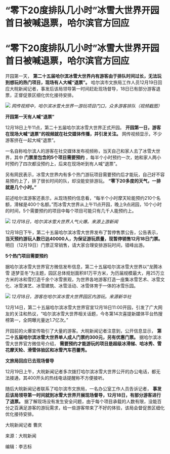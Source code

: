 # “零下20度排队几小时”冰雪大世界开园首日被喊退票，哈尔滨官方回应

# “零下20度排队几小时”冰雪大世界开园首日被喊退票，哈尔滨官方回应

开园第一天， **第二十五届哈尔滨冰雪大世界内有游客由于排队时间过长，无法玩到想玩的热门项目，现场有人大喊“退票”。**
哈尔滨市文旅局工作人员12月19日回应大皖新闻记者，事发后该局领导第一时间赶赴现场督导，18日已有部分游客退票，正督促景区细化优化接待安排。

![](https://inews.gtimg.com/news_bt/O_y8h8gCvhEbGMMkrAzkVNqDi4Bufa_whnw4zjyJiWvocAA/1000)
_网传视频中，哈尔滨冰雪大世界一游玩项目门口，众多游客排队（视频截图）_

**开园第一天有人喊“退票”**

12月18日上午11点，第二十五届哈尔滨冰雪大世界正式开园。 **开园第一日，游客在现场大喊“退票”的视频就在社交媒体传播，并引发关注。**
网传视频显示，不少游客挤在一起大喊“退票”。

一名自称哈尔滨人的游客在社交媒体发布视频称，当天自己和家人去了冰雪大世界，其中 **门票里包含的5个项目需要预约**
，每半个小时预约一次，她和家人两小时预约了四次都没预约上，后来在现场听到有人喊“退票”。

另有网民表示，冰雪大世界内有多个热门游玩项目需要预约后才能玩，自己好不容易预约上了，排了很长时间的队，却没能安排游玩。
**“零下20多度的天气，一排就是几个小时。”**

前述哈尔滨游客还表示，从现场预约信息看，“每半个小时摩天轮能预约210个名额，滑梯是400个名额。”而冰雪大世界从上午11点开园，晚上9点闭园，10个小时的时间，5个需要预约的项目中每个项目可能只有几千人能预约上。

![](https://inews.gtimg.com/om_bt/OO5QJnGlKPs8CjUUW_f7V0vElFuxIBLrSPXc6cP0w62xEAA/1000)
_12月18日，哈尔滨冰雪大世界人气火爆。来源上游新闻_

12月18日下午，第二十五届哈尔滨冰雪大世界发布了暂停售票公告，公告表示，
**当天预约游玩人数已达40000人，为保证游玩质量，现暂停销售12月18日门票。** 明日（12月19日）门票正常销售，请大家合理安排游玩时间，错峰出游。

**5个热门项目需要预约**

据哈尔滨冰雪大世界官方微信发布信息，第二十五届哈尔滨冰雪大世界以“龙腾冰雪
逐梦亚冬”为主题，园区总体规划面积81万平方米，为历届规模最大，用25万立方米的冰和雪打造千余个冰雪景观，为世界各地游客打造一座集冰雪艺术、冰雪文化、冰雪演艺、冰雪建筑、冰雪活动、冰雪体育于一体的冰雪乐园。

![](https://inews.gtimg.com/om_bt/OWm_ghG6bQsABNI61iKpkTfrej34smUaiWcYHUAiFAXwIAA/1000)
_12月18日，游客在哈尔滨冰雪大世界园区内游玩。来源新华社_

12月14日，第二十五届哈尔滨冰雪大世界官宣12月18日11:00开园，引发了广大网友的关注和热议，“哈尔滨冰雪大世界相关话题，今冬第14次喜提新媒体平台热搜榜第一，全网曝光量达1.7亿次。”

开园前的火爆宣传吸引了大量的游客。大皖新闻记者注意到，公开信息显示， **第二十五届哈尔滨冰雪大世界单人成人门票约300元，另有优惠门票。**
据哈尔滨冰雪大世界官方微信号介绍， **需要预约才能游玩的项目是超级冰滑梯、哈冰秀、雪花摩天轮、滑雪体验区和冰雪汽车芭蕾秀。**

**文旅局回应已去现场督导**

12月19日上午，大皖新闻记者多次拨打哈尔滨冰雪大世界公开的办公电话，都无法接通，其400开头的热线电话提醒称不方便接听。

随后大皖新闻记者联系了哈尔滨市文旅局，一名办公室工作人员告诉记者，
**事发后该局领导第一时间就到冰雪大世界开展现场督导，12月18日，有部分游客进行了退票。**
据了解现场没有发生安全问题，由于每个项目承载的人数有限，没能百分之百满足游客的游玩需求，给一些游客带来了不好的体验，该局会督促景区细化优化接待安排。

大皖新闻记者 曹庆

来源：大皖新闻

编辑：李志标

